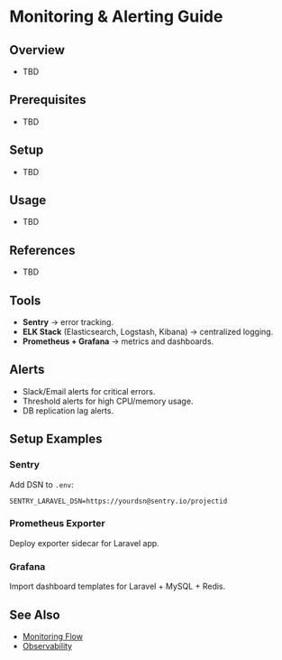 # Monitoring & Alerting Guide

## Overview
- TBD

## Prerequisites
- TBD

## Setup
- TBD

## Usage
- TBD

## References
- TBD


## Tools
- **Sentry** → error tracking.  
- **ELK Stack** (Elasticsearch, Logstash, Kibana) → centralized logging.  
- **Prometheus + Grafana** → metrics and dashboards.  

## Alerts
- Slack/Email alerts for critical errors.  
- Threshold alerts for high CPU/memory usage.  
- DB replication lag alerts.  

## Setup Examples
### Sentry
Add DSN to `.env`:
```env
SENTRY_LARAVEL_DSN=https://yourdsn@sentry.io/projectid
```

### Prometheus Exporter
Deploy exporter sidecar for Laravel app.  

### Grafana
Import dashboard templates for Laravel + MySQL + Redis.

## See Also
- [Monitoring Flow](MONITORING_FLOW.md)
- [Observability](OBSERVABILITY.md)
